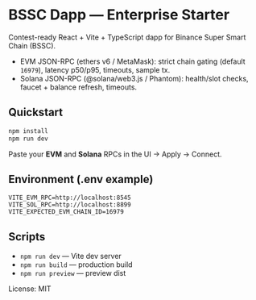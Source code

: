 # BSSC Dapp — Enterprise Starter

Contest-ready React + Vite + TypeScript dapp for Binance Super Smart Chain (BSSC).
- EVM JSON-RPC (ethers v6 / MetaMask): strict chain gating (default `16979`), latency p50/p95, timeouts, sample tx.
- Solana JSON-RPC (@solana/web3.js / Phantom): health/slot checks, faucet + balance refresh, timeouts.

## Quickstart
```bash
npm install
npm run dev
```
Paste your **EVM** and **Solana** RPCs in the UI → Apply → Connect.

## Environment (.env example)
```
VITE_EVM_RPC=http://localhost:8545
VITE_SOL_RPC=http://localhost:8899
VITE_EXPECTED_EVM_CHAIN_ID=16979
```

## Scripts
- `npm run dev` — Vite dev server
- `npm run build` — production build
- `npm run preview` — preview dist

License: MIT
